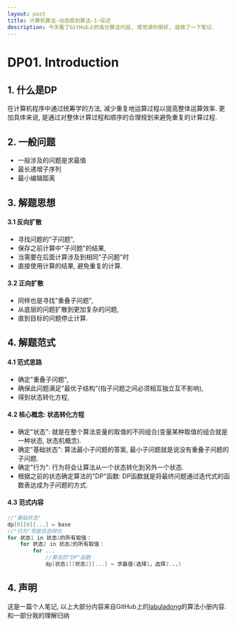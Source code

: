 ```yaml
---
layout: post
title: 计算机算法-动态规划算法-1-综述
description: 今天看了GitHub上的高分算法内容, 感觉讲的很好, 就做了一下笔记. 
---
```


# DP01. Introduction

## 1. 什么是DP

在计算机程序中通过统筹学的方法, 减少重复地运算过程以提高整体运算效率. 
更加具体来说, 是通过对整体计算过程和顺序的合理规划来避免重复的计算过程.
 
## 2. 一般问题

* 一般涉及的问题是求最值
* 最长递增子序列
* 最小编辑距离

## 3. 解题思想

#### 3.1 反向扩散

* 寻找问题的"子问题", 
* 保存之前计算中"子问题"的结果,
* 当需要在后面计算涉及到相同"子问题"时
* 直接使用计算的结果, 避免重复的计算.

#### 3.2 正向扩散

* 同样也是寻找"重叠子问题", 
* 从底层的问题扩散到更加复杂的问题, 
* 直到目标的问题停止计算. 

## 4. 解题范式

#### 4.1 范式思路

* 确定"重叠子问题", 
* 确保此问题满足"最优子结构"(指子问题之间必须相互独立互不影响), 
* 得到状态转化方程, 

#### 4.2 核心概念: 状态转化方程

* 确定"状态": 就是在整个算法变量的取值的不同组合(变量某种取值的组合就是一种状态, 状态机概念). 
* 确定"基础状态": 算法最小子问题的答案, 最小子问题就是说没有重叠子问题的子问题. 
* 确定"行为": 行为将会让算法从一个状态转化到另外一个状态. 
* 根据之前的状态确定算法的"DP"函数: DP函数就是将最终问题通过迭代式的函数表达成为子问题的方式. 

#### 4.3 范式内容

```C
//"基础状态"
dp[0][0][...] = base
//"行为"导致状态转化
for 状态1 in 状态1的所有取值：
    for 状态2 in 状态2的所有取值：
        for ...
            //算法的"DP"函数
            dp[状态1][状态2][...] = 求最值(选择1，选择2...)
```

## 4. 声明

这是一篇个人笔记, 以上大部分内容来自GitHub上的[labuladong](https://labuladong.gitbook.io/algo/)的算法小册内容. 和一部分我的理解归纳

